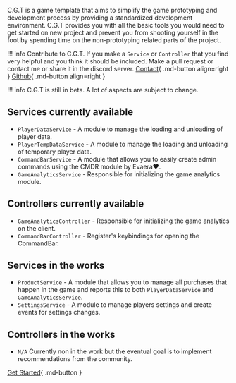 C.G.T is a game template that aims to simplify the game prototyping and development process by providing a standardized development environment. 
C.G.T provides you with all the basic tools you would need to get started on new project and prevent you from shooting yourself in the foot by spending time on the non-prototyping related parts of the project.

!!! info
    Contribute to C.G.T. If you make a `Service` or `Controller` that you find very helpful and you think it should be included. Make a pull request or contact me or share it in the discord server.
[Contact](https://discord.com/users/518944765945839635){ .md-button  align=right }
[Github](https://github.com/Chainreactionist/C.G.T/){ .md-button  align=right }


!!! info
    C.G.T is still in beta. A lot of aspects are subject to change. 

## Services currently available

* `PlayerDataService` - A module to manage the loading and unloading of player data.
* `PlayerTempDataService` - A module to manage the loading and unloading of temporary player data.
* `CommandBarService` - A module that allows you to easily create admin commands using the CMDR module by Evaera❤️.
* `GameAnalyticsService` - Responsible for initializing the game analytics module.

## Controllers currently available
* `GameAnalyticsController` - Responsible for initializing the game analytics on the client.
* `CommandBarController` - Register's keybindings for opening the CommandBar.

## Services in the works
* `ProductService` - A module that allows you to manage all purchases that happen in the game and reports this to both `PlayerDataService` and `GameAnalyticsService`.
* `SettingsService` - A module to manage players settings and create events for settings changes.

## Controllers in the works
* `N/A` Currently non in the work but the eventual goal is to implement recommendations from the community.

[Get Started](getting-started.md){ .md-button }
